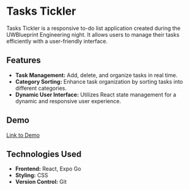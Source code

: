 # Tasks Tickler

Tasks Tickler is a responsive to-do list application created during the UWBlueprint Engineering night. It allows users to manage their tasks efficiently with a user-friendly interface.

## Features

- **Task Management:** Add, delete, and organize tasks in real time.
- **Category Sorting:** Enhance task organization by sorting tasks into different categories.
- **Dynamic User Interface:** Utilizes React state management for a dynamic and responsive user experience.

## Demo

[Link to Demo](#) <!-- Replace with the link to your project demo if available -->

## Technologies Used

- **Frontend:** React, Expo Go
- **Styling:** CSS
- **Version Control:** Git
